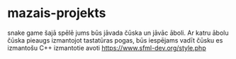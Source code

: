 # mazais-projekts
snake game
šajā spēlē jums būs jāvada čūska un jāvāc āboli. Ar katru ābolu čūska pieaugs
izmantojot tastatūras pogas, būs iespējams vadīt čūsku
es izmantošu C++
izmantotie avoti https://www.sfml-dev.org/style.php
